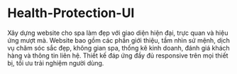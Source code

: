 # Health-Protection-UI
Xây dựng website cho spa làm đẹp với giao diện hiện đại, trực quan và hiệu ứng mượt mà. Website bao gồm các phần giới thiệu, tầm nhìn sứ mệnh, dịch vụ chăm sóc sắc đẹp, không gian spa, thống kê kinh doanh, đánh giá khách hàng và thông tin liên hệ. Thiết kế đáp ứng đầy đủ responsive trên mọi thiết bị, tối ưu trải nghiệm người dùng.
